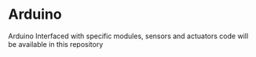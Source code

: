 # Arduino
Arduino Interfaced with specific modules, sensors and actuators code will be available in this repository
